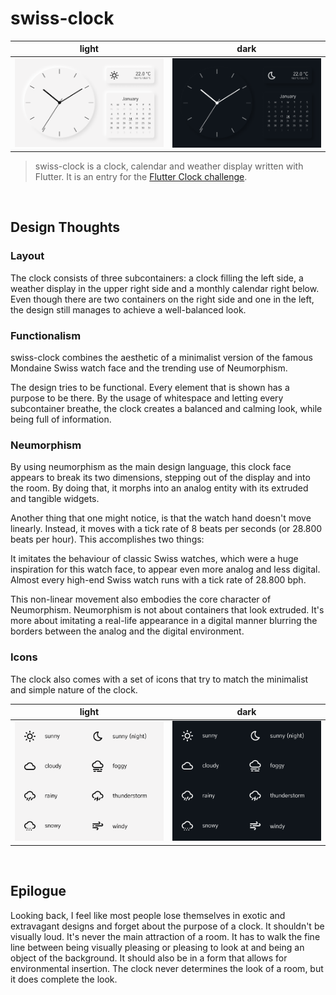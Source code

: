 # swiss-clock

light             |  dark
:-------------------------:|:-------------------------:
![image of swiss clock](https://github.com/beanduong/swiss-clock/blob/master/images/light.png) | ![image of swiss clock](https://github.com/beanduong/swiss-clock/blob/master/images/dark.png)

> swiss-clock is a clock, calendar and weather display written with Flutter. It is an entry for the [Flutter Clock challenge](https://flutter.dev/clock).

&nbsp;

## Design Thoughts

### Layout

The clock consists of three subcontainers: a clock filling the left side, a weather display in the upper right side and a monthly calendar right below. Even though there are two containers on the right side and one in the left, the design still manages to achieve a well-balanced look.

### Functionalism

swiss-clock combines the aesthetic of a minimalist version of the famous Mondaine Swiss watch face and the trending use of Neumorphism.

The design tries to be functional. Every element that is shown has a purpose to be there. By the usage of whitespace and letting every subcontainer breathe, the clock creates a balanced and calming look, while being full of information.

### Neumorphism

By using neumorphism as the main design language, this clock face appears to break its two dimensions, stepping out of the display and into the room. By doing that, it morphs into an analog entity with its extruded and tangible widgets. 

Another thing that one might notice, is that the watch hand doesn't move linearly. Instead, it moves with a tick rate of 8 beats per seconds (or 28.800 beats per hour). This accomplishes two things: 

It imitates the behaviour of classic Swiss watches, which were a huge inspiration for this watch face, to appear even more analog and less digital. Almost every high-end Swiss watch runs with a tick rate of 28.800 bph.

This non-linear movement also embodies the core character of Neumorphism. Neumorphism is not about containers that look extruded. It's more about imitating a real-life appearance in a digital manner blurring the borders between the analog and the digital environment.

### Icons

The clock also comes with a set of icons that try to match the minimalist and simple nature of the clock.

light             |  dark
:-------------------------:|:-------------------------:
![image of light icon set](https://github.com/beanduong/swiss-clock/blob/master/images/icons_light.png) | ![image of dark icon set](https://github.com/beanduong/swiss-clock/blob/master/images/icons_dark.png)

&nbsp;

## Epilogue

Looking back, I feel like most people lose themselves in exotic and extravagant designs and forget about the purpose of a clock.
It shouldn't be visually loud. It's never the main attraction of a room. It has to walk the fine line between being visually pleasing or pleasing to look at and being an object of the background. It should also be in a form that allows for environmental insertion. The clock never determines the look of a room, but it does complete the look.
